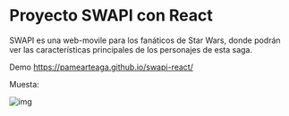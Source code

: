 # Proyecto SWAPI con React

SWAPI es una web-movile para los fanáticos de Star Wars, donde podrán ver las características principales de los personajes de esta saga.

Demo <https://pamearteaga.github.io/swapi-react/>

Muesta:

![img](https://image.ibb.co/dGm0Cx/Fire_Shot_Capture_40_SWAPI_http_localhost_3000.png)

